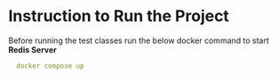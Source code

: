 # Instruction to Run the Project

Before running the test classes run the below docker command to start **Redis Server**

```yml
  docker compose up
```